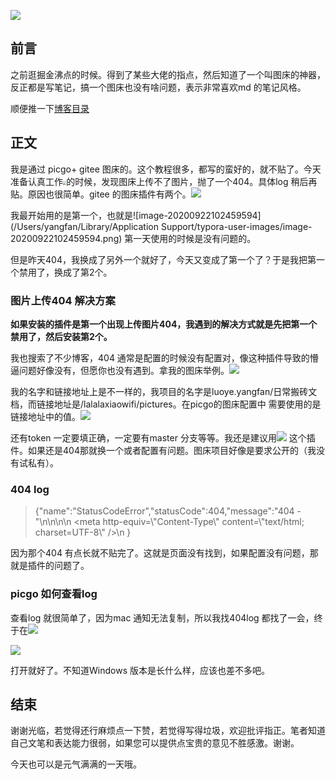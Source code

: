 ![](https://gitee.com/lalalaxiaowifi/pictures/raw/master/image/%E6%97%A5%E5%B8%B8%E6%90%AC%E7%A0%96%E5%A4%B4.png)

## 前言

之前逛掘金沸点的时候。得到了某些大佬的指点，然后知道了一个叫图床的神器，反正都是写笔记，搞一个图床也没有啥问题，表示非常喜欢md 的笔记风格。

顺便推一下[博客目录](https://gitee.com/lalalaxiaowifi/pictures) 

## 正文

我是通过 picgo+ gitee  图床的。这个教程很多，都写的蛮好的，就不贴了。今天准备认真工作<img src="https://i.loli.net/2020/09/22/RMG8JalA42dPnos.png" style="zoom:33%;" />的时候，发现图床上传不了图片，抛了一个404。具体log 稍后再贴。原因也很简单。gitee 的图床插件有两个。![](https://i.loli.net/2020/09/22/Fk4L7ejxmNXDIqz.png)

我最开始用的是第一个，也就是![image-20200922102459594](/Users/yangfan/Library/Application Support/typora-user-images/image-20200922102459594.png) 第一天使用的时候是没有问题的。

但是昨天404，我换成了另外一个就好了，今天又变成了第一个了？于是我把第一个禁用了，换成了第2个。

### 图片上传404 解决方案

**如果安装的插件是第一个出现上传图片404，我遇到的解决方式就是先把第一个禁用了，然后安装第2个。**

我也搜索了不少博客，404 通常是配置的时候没有配置对，像这种插件导致的懵逼问题好像没有，但愿你也没有遇到。拿我的图床举例。![](https://i.loli.net/2020/09/22/tq3yYj4duwpS2Va.png)

我的名字和链接地址上是不一样的，我项目的名字是luoye.yangfan/日常搬砖文档，而链接地址是/lalalaxiaowifi/pictures。在picgo的图床配置中 需要使用的是链接地址中的值。![](https://i.loli.net/2020/09/22/IMpm7oKSa6sO9QV.png)

还有token 一定要填正确，一定要有master 分支等等。我还是建议用![](https://i.loli.net/2020/09/22/UkycnpJ8j6SNlWQ.png) 这个插件。如果还是404那就换一个或者配置有问题。图床项目好像是要求公开的（我没有试私有）。



### 404 log

> {"name":"StatusCodeError","statusCode":404,"message":"404 - \"<!DOCTYPE html>\\n<html>\\n\\n<head>\\n  <meta http-equiv=\\\"Content-Type\\\" content=\\\"text/html; charset=UTF-8\\\" />\\n  <title>你所访问的页面不存在 (404)</title>}

因为那个404 有点长就不贴完了。这就是页面没有找到，如果配置没有问题，那就是插件的问题了。

### picgo 如何查看log

查看log 就很简单了，因为mac 通知无法复制，所以我找404log 都找了一会，终于在![](https://i.loli.net/2020/09/22/KtIhjmRlpvg5kxb.png) 



![](https://i.loli.net/2020/09/22/ujpdUkwNXtzFSys.png)



打开就好了。不知道Windows 版本是长什么样，应该也差不多吧。



## 结束

谢谢光临，若觉得还行麻烦点一下赞，若觉得写得垃圾，欢迎批评指正。笔者知道自己文笔和表达能力很弱，如果您可以提供点宝贵的意见不胜感激。谢谢。

今天也可以是元气满满的一天哦。